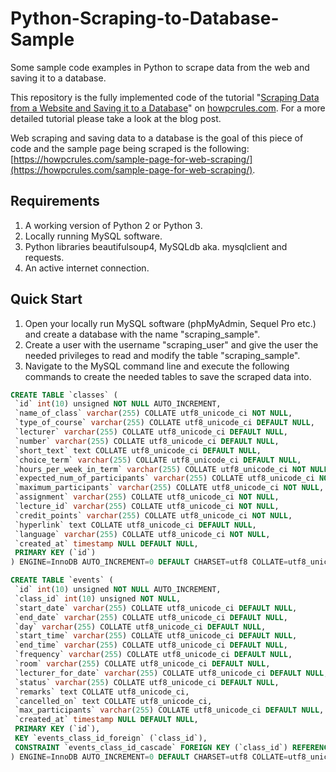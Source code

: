 # Python-Scraping-to-Database-Sample
Some sample code examples in Python to scrape data from the web and saving it to a database.

This repository is the fully implemented code of the tutorial "[Scraping Data from a Website and Saving it to a Database](https://howpcrules.com/scraping-data-from-a-website-and-saving-it-to-a-database/)" on [howpcrules.com](https://howpcrules.com/). For a more detailed tutorial please take a look at the blog post.

Web scraping and saving data to a database is the goal of this piece of code and the sample page being scraped is the following:  [https://howpcrules.com/sample-page-for-web-scraping/](https://howpcrules.com/sample-page-for-web-scraping/).
## Requirements
1. A working version of Python 2 or Python 3.
2. Locally running MySQL software.
3. Python libraries beautifulsoup4, MySQLdb aka. mysqlclient and requests.
4. An active internet connection.

## Quick Start
1. Open your locally run MySQL software (phpMyAdmin, Sequel Pro etc.) and create a database with the name "scraping_sample".
2. Create a user with the username "scraping_user" and give the user the needed privileges to read and modify the table "scraping_sample".
3. Navigate to the MySQL command line and execute the following commands to create the needed tables to save the scraped data into.
```sql
CREATE TABLE `classes` (
 `id` int(10) unsigned NOT NULL AUTO_INCREMENT,
 `name_of_class` varchar(255) COLLATE utf8_unicode_ci NOT NULL,
 `type_of_course` varchar(255) COLLATE utf8_unicode_ci DEFAULT NULL,
 `lecturer` varchar(255) COLLATE utf8_unicode_ci DEFAULT NULL,
 `number` varchar(255) COLLATE utf8_unicode_ci DEFAULT NULL,
 `short_text` text COLLATE utf8_unicode_ci DEFAULT NULL,
 `choice_term` varchar(255) COLLATE utf8_unicode_ci DEFAULT NULL,
 `hours_per_week_in_term` varchar(255) COLLATE utf8_unicode_ci NOT NULL,
 `expected_num_of_participants` varchar(255) COLLATE utf8_unicode_ci NOT NULL,
 `maximum_participants` varchar(255) COLLATE utf8_unicode_ci NOT NULL,
 `assignment` varchar(255) COLLATE utf8_unicode_ci NOT NULL,
 `lecture_id` varchar(255) COLLATE utf8_unicode_ci NOT NULL,
 `credit_points` varchar(255) COLLATE utf8_unicode_ci NOT NULL,
 `hyperlink` text COLLATE utf8_unicode_ci DEFAULT NULL,
 `language` varchar(255) COLLATE utf8_unicode_ci NOT NULL,
 `created_at` timestamp NULL DEFAULT NULL,
 PRIMARY KEY (`id`)
) ENGINE=InnoDB AUTO_INCREMENT=0 DEFAULT CHARSET=utf8 COLLATE=utf8_unicode_ci;

CREATE TABLE `events` (
 `id` int(10) unsigned NOT NULL AUTO_INCREMENT,
 `class_id` int(10) unsigned NOT NULL,
 `start_date` varchar(255) COLLATE utf8_unicode_ci DEFAULT NULL,
 `end_date` varchar(255) COLLATE utf8_unicode_ci DEFAULT NULL,
 `day` varchar(255) COLLATE utf8_unicode_ci DEFAULT NULL,
 `start_time` varchar(255) COLLATE utf8_unicode_ci DEFAULT NULL,
 `end_time` varchar(255) COLLATE utf8_unicode_ci DEFAULT NULL,
 `frequency` varchar(255) COLLATE utf8_unicode_ci DEFAULT NULL,
 `room` varchar(255) COLLATE utf8_unicode_ci DEFAULT NULL,
 `lecturer_for_date` varchar(255) COLLATE utf8_unicode_ci DEFAULT NULL,
 `status` varchar(255) COLLATE utf8_unicode_ci DEFAULT NULL,
 `remarks` text COLLATE utf8_unicode_ci,
 `cancelled_on` text COLLATE utf8_unicode_ci,
 `max_participants` varchar(255) COLLATE utf8_unicode_ci DEFAULT NULL,
 `created_at` timestamp NULL DEFAULT NULL,
 PRIMARY KEY (`id`),
 KEY `events_class_id_foreign` (`class_id`),
 CONSTRAINT `events_class_id_cascade` FOREIGN KEY (`class_id`) REFERENCES `classes` (`id`) ON DELETE CASCADE
) ENGINE=InnoDB AUTO_INCREMENT=0 DEFAULT CHARSET=utf8 COLLATE=utf8_unicode_ci;
```